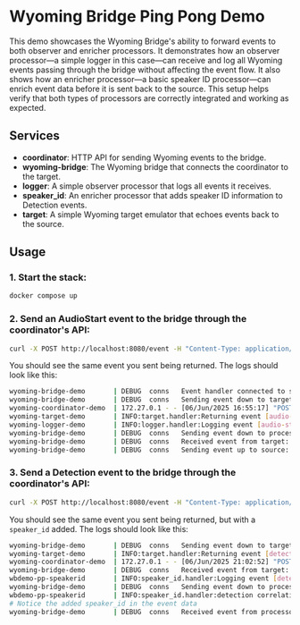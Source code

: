 # Wyoming Bridge Ping Pong Demo

This demo showcases the Wyoming Bridge's ability to forward events to both
observer and enricher processors. It demonstrates how an observer processor—a
simple logger in this case—can receive and log all Wyoming events passing
through the bridge without affecting the event flow. It also shows how an
enricher processor—a basic speaker ID processor—can enrich event data before it
is sent back to the source. This setup helps verify that both types of
processors are correctly integrated and working as expected.

## Services

- **coordinator**: HTTP API for sending Wyoming events to the bridge.
- **wyoming-bridge**: The Wyoming bridge that connects the coordinator to the target.
- **logger**: A simple observer processor that logs all events it receives.
- **speaker_id**: An enricher processor that adds speaker ID information to Detection events.
- **target**: A simple Wyoming target emulator that echoes events back to the source.

## Usage

### 1. Start the stack:

```bash
docker compose up
```

### 2. Send an AudioStart event to the bridge through the coordinator's API:

```bash
curl -X POST http://localhost:8080/event -H "Content-Type: application/json" -d '{"type": "audio-start", "data": {"rate": 16000, "width": 2, "channels": 1}}'
```

You should see the same event you sent being returned. The logs should look like this:

```bash
wyoming-bridge-demo       | DEBUG  conns   Event handler connected to source: 46007404319262
wyoming-bridge-demo       | DEBUG  conns   Sending event down to target: audio-start
wyoming-coordinator-demo  | 172.27.0.1 - - [06/Jun/2025 16:55:17] "POST /event HTTP/1.1" 201 -
wyoming-target-demo       | INFO:target.handler:Returning event [audio-start]: {'rate': 16000, 'width': 2, 'channels': 1}
wyoming-logger-demo       | INFO:logger.handler:Logging event [audio-start]: {'rate': 16000, 'width': 2, 'channels': 1}
wyoming-bridge-demo       | DEBUG  conns   Sending event down to processor_logger: audio-start
wyoming-bridge-demo       | DEBUG  conns   Received event from target: audio-start
wyoming-bridge-demo       | DEBUG  conns   Sending event up to source: audio-start

```

### 3. Send a Detection event to the bridge through the coordinator's API:

```bash
curl -X POST http://localhost:8080/event -H "Content-Type: application/json" -d '{"type": "detection", "data": {"name": "ok_nabu", "timestamp": "2025-06-06T16:55:17.123456Z"}}'
```

You should see the same event you sent being returned, but with a `speaker_id` added. The logs should look like this:

```bash
wyoming-bridge-demo       | DEBUG  conns   Sending event down to target: detection
wyoming-target-demo       | INFO:target.handler:Returning event [detection]: {'name': 'ok_nabu', 'timestamp': '2025-06-06T16:55:17.123456Z'}
wyoming-coordinator-demo  | 172.27.0.1 - - [06/Jun/2025 21:02:52] "POST /event HTTP/1.1" 201 -
wyoming-bridge-demo       | DEBUG  conns   Received event from target: detection. Data: {'name': 'ok_nabu', 'timestamp': '2025-06-06T16:55:17.123456Z'}
wbdemo-pp-speakerid       | INFO:speaker_id.handler:Logging event [detection]: {'name': 'ok_nabu', 'timestamp': '2025-06-06T16:55:17.123456Z', 'correlation_id': 'b910b75d-fc3b-421b-a82a-e71d0bbea18b_speaker_id'}
wyoming-bridge-demo       | DEBUG  conns   Sending event down to processor_speaker_id: detection
wbdemo-pp-speakerid       | INFO:speaker_id.handler:detection correlation_id: b910b75d-fc3b-421b-a82a-e71d0bbea18b_speaker_id
# Notice the added speaker_id in the event data
wyoming-bridge-demo       | DEBUG  conns   Received event from processor_speaker_id: detection. Data: {'name': 'ok_nabu', 'timestamp': '2025-06-06T16:55:17.123456Z', 'correlation_id': 'b910b75d-fc3b-421b-a82a-e71d0bbea18b_speaker_id', 'speaker_id': 'static-speaker-1'}
```

